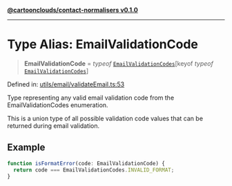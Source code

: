 [**@cartoonclouds/contact-normalisers v0.1.0**](../README.md)

***

# Type Alias: EmailValidationCode

> **EmailValidationCode** = *typeof* [`EmailValidationCodes`](../variables/EmailValidationCodes.md)\[keyof *typeof* [`EmailValidationCodes`](../variables/EmailValidationCodes.md)\]

Defined in: [utils/email/validateEmail.ts:53](https://gitlab.com/good-life/glp-frontend/-/blob/main/packages/plugins/contact-normalisers/src/utils/email/validateEmail.ts#L53)

Type representing any valid email validation code from the EmailValidationCodes enumeration.

This is a union type of all possible validation code values that can be returned
during email validation.

## Example

```ts
function isFormatError(code: EmailValidationCode) {
  return code === EmailValidationCodes.INVALID_FORMAT;
}
```
